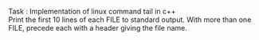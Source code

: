Task : Implementation of linux command tail in c++</br>
Print the first 10 lines of each FILE to standard output. With more than one FILE, precede each with a header giving the file name.</br>